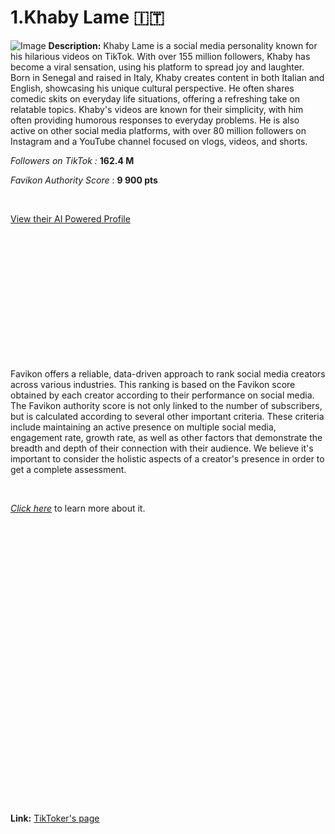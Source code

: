 # 1.Khaby Lame 🇮🇹
![Image](https://cdn.prod.website-files.com/5fdb2fcbe8cb905cd95d758f/676b1d00674000644f7eae87_676b063c86e091d746ef00b2_Khaby%2520Lame%2520(1).png)
**Description:** Khaby Lame is a social media personality known for his hilarious videos on TikTok. With over 155 million followers, Khaby has become a viral sensation, using his platform to spread joy and laughter. Born in Senegal and raised in Italy, Khaby creates content in both Italian and English, showcasing his unique cultural perspective. He often shares comedic skits on everyday life situations, offering a refreshing take on relatable topics. Khaby's videos are known for their simplicity, with him often providing humorous responses to everyday problems. He is also active on other social media platforms, with over 80 million followers on Instagram and a YouTube channel focused on vlogs, videos, and shorts.

‍*Followers on TikTok :* **162.4 M**

*Favikon Authority Score* : **9 900 pts**

‍

[View their AI Powered Profile](https://app.favikon.com/profile/6618198cdb9c773a0c9e59af/content/)

‍

‍

‍

‍

‍

‍

‍

Favikon offers a reliable, data-driven approach to rank social media creators across various industries. This ranking is based on the Favikon score obtained by each creator according to their performance on social media. The Favikon authority score is not only linked to the number of subscribers, but is calculated according to several other important criteria. These criteria include maintaining an active presence on multiple social media, engagement rate, growth rate, as well as other factors that demonstrate the breadth and depth of their connection with their audience. We believe it's important to consider the holistic aspects of a creator's presence in order to get a complete assessment.

‍

[*Click here*](https://www.favikon.com/blog/how-to-evaluate-influencers-performance) to learn more about it.

‍

‍

‍

‍

‍

‍

‍

‍

‍

‍

‍

‍

‍

‍

‍

**Link:** [TikToker's page](https://www.tiktok.com/@khaby.lame)

